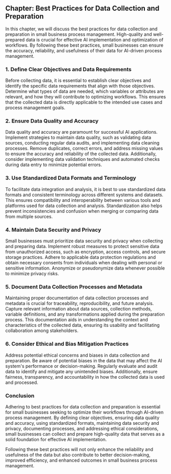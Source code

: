 Chapter: Best Practices for Data Collection and Preparation
-----------------------------------------------------------

In this chapter, we will discuss the best practices for data collection and preparation in small business process management. High-quality and well-prepared data is crucial for effective AI implementation and optimization of workflows. By following these best practices, small businesses can ensure the accuracy, reliability, and usefulness of their data for AI-driven process management.

### 1. Define Clear Objectives and Data Requirements

Before collecting data, it is essential to establish clear objectives and identify the specific data requirements that align with those objectives. Determine what types of data are needed, which variables or attributes are relevant, and how they will contribute to optimizing workflows. This ensures that the collected data is directly applicable to the intended use cases and process management goals.

### 2. Ensure Data Quality and Accuracy

Data quality and accuracy are paramount for successful AI applications. Implement strategies to maintain data quality, such as validating data sources, conducting regular data audits, and implementing data cleaning processes. Remove duplicates, correct errors, and address missing values to ensure the accuracy and reliability of the collected data. Additionally, consider implementing data validation techniques and automated checks during data entry to minimize potential errors.

### 3. Use Standardized Data Formats and Terminology

To facilitate data integration and analysis, it is best to use standardized data formats and consistent terminology across different systems and datasets. This ensures compatibility and interoperability between various tools and platforms used for data collection and analysis. Standardization also helps prevent inconsistencies and confusion when merging or comparing data from multiple sources.

### 4. Maintain Data Security and Privacy

Small businesses must prioritize data security and privacy when collecting and preparing data. Implement robust measures to protect sensitive data from unauthorized access, such as encryption, access controls, and secure storage practices. Adhere to applicable data protection regulations and obtain necessary consents from individuals when dealing with personal or sensitive information. Anonymize or pseudonymize data whenever possible to minimize privacy risks.

### 5. Document Data Collection Processes and Metadata

Maintaining proper documentation of data collection processes and metadata is crucial for traceability, reproducibility, and future analysis. Capture relevant information about data sources, collection methods, variable definitions, and any transformations applied during the preparation process. This documentation aids in understanding the context and characteristics of the collected data, ensuring its usability and facilitating collaboration among stakeholders.

### 6. Consider Ethical and Bias Mitigation Practices

Address potential ethical concerns and biases in data collection and preparation. Be aware of potential biases in the data that may affect the AI system's performance or decision-making. Regularly evaluate and audit data to identify and mitigate any unintended biases. Additionally, ensure fairness, transparency, and accountability in how the collected data is used and processed.

### Conclusion

Adhering to best practices for data collection and preparation is essential for small businesses seeking to optimize their workflows through AI-driven process management. By defining clear objectives, ensuring data quality and accuracy, using standardized formats, maintaining data security and privacy, documenting processes, and addressing ethical considerations, small businesses can collect and prepare high-quality data that serves as a solid foundation for effective AI implementation.

Following these best practices will not only enhance the reliability and usefulness of the data but also contribute to better decision-making, improved efficiency, and enhanced outcomes in small business process management.
